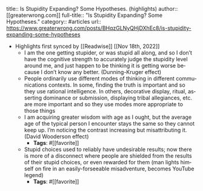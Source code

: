 title:: Is Stupidity Expanding? Some Hypotheses. (highlights)
author:: [[greaterwrong.com]]
full-title:: "Is Stupidity Expanding? Some Hypotheses."
category:: #articles
url:: https://www.greaterwrong.com/posts/BHqzGLNyQHjDXhEc8/is-stupidity-expanding-some-hypotheses

- Highlights first synced by [[Readwise]] [[Nov 18th, 2022]]
	- I am the one get­ting stupi­der, or was stupid all along, and so I don’t have the cog­ni­tive strength to ac­cu­rately judge the stu­pidity level around me, and just hap­pen to be think­ing it is get­ting worse be­cause I don’t know any bet­ter. (Dun­ning-Kruger effect)
	- Peo­ple or­di­nar­ily use differ­ent modes of think­ing in differ­ent com­mu­ni­ca­tions con­texts. In some, find­ing the truth is im­por­tant and so they use ra­tio­nal in­tel­li­gence. In oth­ers, dec­o­ra­tive dis­play, rit­ual, as­sert­ing dom­i­nance or sub­mis­sion, dis­play­ing tribal alle­giances, etc. are more im­por­tant and so they use modes more ap­pro­pri­ate to those things
	- I am ac­quiring greater wis­dom with age as I ought, but the av­er­age age of the typ­i­cal per­son I en­counter stays the same so they can­not keep up. I’m notic­ing the con­trast in­creas­ing but mis­at­tribut­ing it. (David Wood­er­son effect)
		- **Tags**: #[[favorite]]
	- Stupid choices used to re­li­ably have un­de­sir­able re­sults; now there is more of a dis­con­nect where peo­ple are shielded from the re­sults of their stupid choices, or even re­warded for them (man lights him­self on fire in an eas­ily-forsee­able mis­ad­ven­ture, be­comes YouTube leg­end)
		- **Tags**: #[[favorite]]